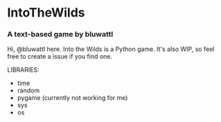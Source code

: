 # IntoTheWilds
### A text-based game by bluwattl



Hi, @bluwattl here.
Into the Wilds is a Python game.
It's also WIP, so feel free to create a issue if you find one.

LIBRARIES:
- time
- random 
- pygame (currently not working for me)
- sys
- os
